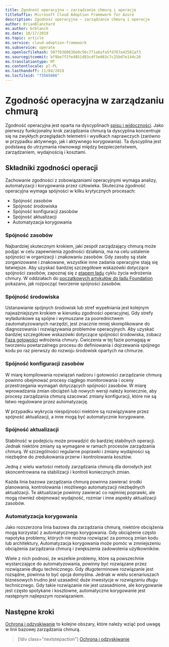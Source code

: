 ```yaml
---
title: Zgodność operacyjna — zarządzanie chmurą i operacje
titleSuffix: Microsoft Cloud Adoption Framework for Azure
description: Zgodność operacyjna — zarządzanie chmurą i operacje
author: BrianBlanchard
ms.author: brblanch
ms.date: 10/17/2019
ms.topic: article
ms.service: cloud-adoption-framework
ms.subservice: operate
ms.openlocfilehash: 507f0360636e0c56c771a6afa5fd767a42581af3
ms.sourcegitcommit: bf9be7f2fe4851d83cdf3e083c7c25bd7e144c20
ms.translationtype: MT
ms.contentlocale: pl-PL
ms.lasthandoff: 11/04/2019
ms.locfileid: "73565086"
---
```

# <a name="operational-compliance-in-cloud-management"></a>Zgodność operacyjna w zarządzaniu chmurą

Zgodność operacyjna jest oparta na dyscyplinach [spisu i widoczności](./inventory.md). Jako pierwszy funkcjonalny krok zarządzania chmurą ta dyscyplina koncentruje się na zwykłych przeglądach telemetrii i wysiłkach naprawczych (zarówno w przypadku aktywnego, jak i aktywnego korygowania). Ta dyscyplina jest podstawą do utrzymania równowagi między bezpieczeństwem, zarządzaniem, wydajnością i kosztami.

## <a name="components-of-operations-compliance"></a>Składniki zgodności operacji

Zachowanie zgodności z zobowiązaniami operacyjnymi wymaga analizy, automatyzacji i korygowania przez człowieka. Skuteczna zgodność operacyjna wymaga spójności w kilku krytycznych procesach:

- Spójność zasobów
- Spójność środowiska
- Spójność konfiguracji zasobów
- Spójność aktualizacji
- Automatyzacja korygowania

### <a name="resource-consistency"></a>Spójność zasobów

Najbardziej skutecznym krokiem, jaki zespół zarządzający chmurą może podjąć w celu zapewnienia zgodności działania, ma na celu ustalenie spójności w organizacji i znakowaniu zasobów. Gdy zasoby są stale zorganizowane i znakowane, wszystkie inne zadania operacyjne stają się łatwiejsze. Aby uzyskać bardziej szczegółowe wskazówki dotyczące spójności zasobów, zapoznaj się z [etapem ładu](../../govern/index.md) cyklu życia wdrożenia chmury. W oddziałach do [początkowych artykułów do ładu Foundation](../../govern/initial-foundation.md) pokazano, jak rozpocząć tworzenie spójności zasobów.

### <a name="environment-consistency"></a>Spójność środowiska

Ustanawianie spójnych środowisk lub stref wypełniania jest kolejnym najważniejszym krokiem w kierunku zgodności operacyjnej. Gdy strefy wyładunkowe są spójne i wymuszane za poorednictwem zautomatyzowanych narzędzi, jest znacznie mniej skomplikowane do diagnozowania i rozwiązywania problemów operacyjnych. Aby uzyskać bardziej szczegółowe wskazówki dotyczące spójności środowiska, zobacz [Faza gotowości](../../ready/index.md) wdrożenia chmury. Ćwiczenia w tej fazie pomagają w tworzeniu powtarzalnego procesu do definiowania i dojrzewania spójnego kodu po raz pierwszy do rozwoju środowisk opartych na chmurze.

### <a name="resource-configuration-consistency"></a>Spójność konfiguracji zasobów

W miarę kompilowania rozwiązań nadzoru i gotowości zarządzanie chmurą powinno obejmować procesy ciągłego monitorowania i oceny przestrzegania wymagań dotyczących spójności zasobów. W miarę wprowadzania zmian obciążeń lub nowych wersji należy koniecznie, aby procesy zarządzania chmurą szacować zmiany konfiguracji, które nie są łatwo regulowane przez automatyzację.

W przypadku wykrycia niespójności niektóre są rozwiązywane przez spójność aktualizacji, a inne mogą być automatycznie korygowane.

### <a name="update-consistency"></a>Spójność aktualizacji

Stabilność w podejściu może prowadzić do bardziej stabilnych operacji. Jednak niektóre zmiany są wymagane w ramach procesów zarządzania chmurą. W szczególności regularne poprawki i zmiany wydajności są niezbędne do zredukowania przerw i kontrolowania kosztów.

Jedną z wielu wartości metody zarządzania chmurą dla dorosłych jest skoncentrowana na stabilizacji i kontroli koniecznych zmian.

Każda linia bazowa zarządzania chmurą powinna zawierać środki planowania, kontrolowania i możliwego automatyzacji niezbędnych aktualizacji. Te aktualizacje powinny zawierać co najmniej poprawki, ale mogą również obejmować wydajność, rozmiar i inne aspekty aktualizacji zasobów.

### <a name="remediation-automation"></a>Automatyzacja korygowania

Jako rozszerzona linia bazowa dla zarządzania chmurą, niektóre obciążenia mogą korzystać z automatycznego korygowania. Gdy obciążenie często napotyka problemy, których nie można rozwiązać za pomocą zmian kodu lub architektury, Automatyzacja korygowania może pomóc w zmniejszeniu obciążenia zarządzania chmurą i zwiększenia zadowolenia użytkowników.

Wiele z nich podnosi, że wszelkie problemy, które są powszechnie wystarczające do automatyzowania, powinny być rozwiązane przez rozwiązanie długu technicznego. Gdy długoterminowe rozwiązanie jest rozsądne, powinna to być opcja domyślna. Jednak w wielu scenariuszach biznesowych trudno jest uzasadnić duże inwestycje w rozwiązaniu długu technicznego. Gdy takie rozwiązanie nie jest uzasadnione, ale korygowanie jest często spotykane i kosztowne, automatyczne korygowanie jest następnym najlepszym rozwiązaniem.

## <a name="next-steps"></a>Następne kroki

[Ochrona i odzyskiwanie](./protect.md) to kolejne obszary, które należy wziąć pod uwagę w linii bazowej zarządzania chmurą.

> [!div class="nextstepaction"]
> [Ochrona i odzyskiwanie](./protect.md)
